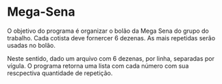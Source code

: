 # Mega-Sena

O objetivo do programa é organizar o bolão da Mega Sena do grupo do trabalho. Cada cotista deve fornercer 6 dezenas. As mais repetidas serão usadas no bolão.

Neste sentido, dado um arquivo com 6 dezenas, por linha, separadas por vígula. O programa retorna uma lista com cada número com sua rescpectiva quantidade de repetição.
